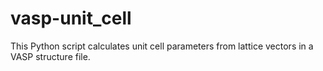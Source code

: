 # vasp-unit_cell
This Python script calculates unit cell parameters from lattice vectors in a VASP structure file.
